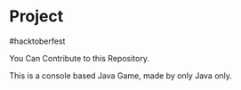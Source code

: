 # Project
#hacktoberfest

You Can Contribute to this Repository.

This is a console based Java Game, made by only Java only.
